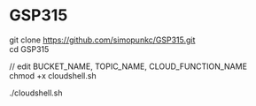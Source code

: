 # GSP315

git clone https://github.com/simopunkc/GSP315.git  
cd GSP315  

// edit BUCKET_NAME, TOPIC_NAME, CLOUD_FUNCTION_NAME  
chmod +x cloudshell.sh  

./cloudshell.sh
